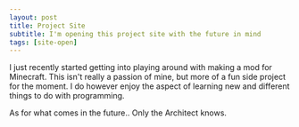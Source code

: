 ```yaml
---
layout: post
title: Project Site
subtitle: I'm opening this project site with the future in mind
tags: [site-open]
---
```


I just recently started getting into playing around with making a mod for Minecraft.
This isn't really a passion of mine, but more of a fun side project for the moment.
I do however enjoy the aspect of learning new and different things to do with programming.

As for what comes in the future.. Only the Architect knows.
